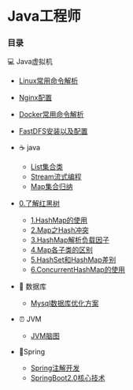 # Java工程师

### 目录

:computer: Java虚拟机

- [Linux常用命令解析](/notes/1.linux)
- [Nginx配置](/notes/2.nginx.md)
- [Docker常用命令解析](/notes/3.docker.md)
- [FastDFS安装以及配置](/notes/4.fastdfs.md)

- :coffee:  java
  - [List集合类](/notes/1.list-collection.md)
  - [Stream流式编程](/notes/2.java-stream.md)
  - [Map集合归纳](/notes/3.map.md)
- [0.了解红黑树](/notes/红黑树.md)
  - [1.HashMap的使用](/notes/4.hashmap.md)
  - [2.Map之Hash冲突](/notes/Map之Hash冲突.md)
  - [3.HashMap解析负载因子](/notes/HashMap解析负载因子.md)
  - [4.Map各子类的区别](/notes/HashMap,HashTable,ConcurrentHashMap三者区别.md)
  - [5.HashSet和HashMap差别](/notes/HashSet和HashMap区别.md)
  - [6.ConcurrentHashMap的使用](/notes/ConcurrentHashMap使用.md)
- :floppy_disk: 数据库
  - [Mysql数据库优化方案](/notes/1.SQL查询优化.md)

- :alarm_clock: JVM
  - [JVM脑图](/notes/jvm.md)
- :seedling:Spring
  - [Spring注解开发](/notes/Spring注解开发.md)
  - [SpringBoot2.0核心技术](/notes/SpringBoot2.0核心技术.md)